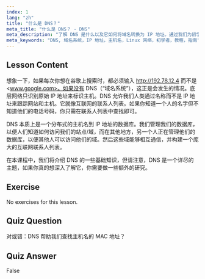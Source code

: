 ```yaml
---
index: 1
lang: "zh"
title: "什么是 DNS？"
meta_title: "什么是 DNS？ - DNS"
meta_description: "了解 DNS 是什么以及它如何将域名转换为 IP 地址。通过我们为初学者准备的 Linux 指南，理解这个核心互联网概念。"
meta_keywords: "DNS, 域名系统，IP 地址，主机名，Linux 网络，初学者，教程，指南"
---
```


## Lesson Content

想象一下，如果每次你想在谷歌上搜索时，都必须输入 <http://192.78.12.4> 而不是 <www.google.com>。如果没有 DNS（“域名系统”），这正是会发生的情况。底层网络只识别原始 IP 地址来标识主机。DNS 允许我们人类通过名称而不是 IP 地址来跟踪网站和主机。它就像互联网的联系人列表。如果你知道一个人的名字但不知道他们的电话号码，你只需在联系人列表中查找即可。

DNS 本质上是一个分布式的主机名到 IP 地址的数据库。我们管理我们的数据库，以便人们知道如何访问我们的站点/域，而在其他地方，另一个人正在管理他们的数据库，以便其他人可以访问他们的域。然后这些域能够相互通信，并构建一个庞大的互联网联系人列表。

在本课程中，我们将介绍 DNS 的一些基础知识，但请注意，DNS 是一个详尽的主题，如果你真的想深入了解它，你需要做一些额外的研究。

## Exercise

No exercises for this lesson.

## Quiz Question

对或错：DNS 帮助我们查找主机名的 MAC 地址？

## Quiz Answer

False
